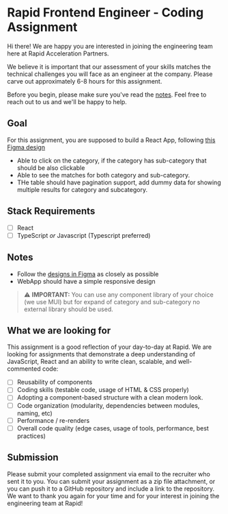 # Rapid Frontend Engineer - Coding Assignment

Hi there! We are happy you are interested in joining the engineering team here at Rapid Acceleration Partners.

We believe it is important that our assessment of your skills matches the technical challenges you will face as an engineer at the company. Please carve out approximately 6-8 hours for this assignment.

Before you begin, please make sure you've read the [notes](#notes). Feel free to reach out to us and we'll be happy to help.

## Goal

For this assignment, you are supposed to build a React App, following
[this Figma design](https://www.figma.com/file/AKvnPqxvtDgH17mXhL52G0/Frontend-interview-assignment-(Copy)?type=design&node-id=0%3A1&mode=design&t=QXigrfXIf4HdaQkI-1)

- Able to click on the category, if the category has sub-category that should be also clickable
- Able to see the matches for both category and sub-category.
- THe table should have pagination support, add dummy data for showing multiple results for category and subcategory.

## Stack Requirements

- [ ] React
- [ ] TypeScript _or_ Javascript (Typescript preferred)

## Notes

- Follow the [designs in Figma](https://www.figma.com/file/AKvnPqxvtDgH17mXhL52G0/Frontend-interview-assignment-(Copy)?type=design&node-id=0%3A1&mode=design&t=QXigrfXIf4HdaQkI-1) as closely as possible
- WebApp should have a simple responsive design

> ⚠️ **IMPORTANT:** You can use any component library of your choice (we use MUI) but for expand of category and sub-category no external library should be used.

## What we are looking for

This assignment is a good reflection of your day-to-day at Rapid. We are looking for assignments that demonstrate a deep understanding of JavaScript, React and an ability to write clean, scalable, and well-commented code:

- [ ] Reusability of components
- [ ] Coding skills (testable code, usage of HTML & CSS properly)
- [ ] Adopting a component-based structure with a clean modern look.
- [ ] Code organization (modularity, dependencies between modules, naming, etc)
- [ ] Performance / re-renders
- [ ] Overall code quality (edge cases, usage of tools, performance, best practices)

## Submission

Please submit your completed assignment via email to the recruiter who sent it to you. You can submit your assignment as a zip file attachment, or you can push it to a GitHub repository and include a link to the repository. We want to thank you again for your time and for your interest in joining the engineering team at Rapid!
